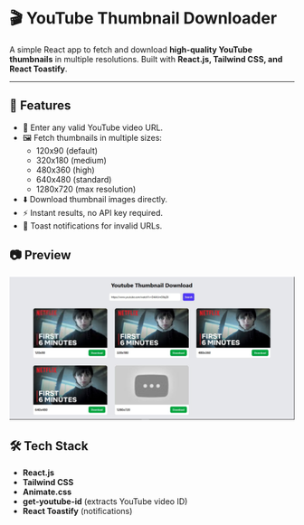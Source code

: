 # 🎬 YouTube Thumbnail Downloader  

A simple React app to fetch and download **high-quality YouTube thumbnails** in multiple resolutions. Built with **React.js, Tailwind CSS, and React Toastify**.  

---

## 🚀 Features  
- 🔗 Enter any valid YouTube video URL.  
- 🖼️ Fetch thumbnails in multiple sizes:  
  - 120x90 (default)  
  - 320x180 (medium)  
  - 480x360 (high)  
  - 640x480 (standard)  
  - 1280x720 (max resolution)  
- ⬇️ Download thumbnail images directly.  
- ⚡ Instant results, no API key required.  
- 🎉 Toast notifications for invalid URLs.  

## 📷 Preview
![Generate unlimited avatars Screenshot](./public/image.jpg)

## 🛠️ Tech Stack  
- **React.js**  
- **Tailwind CSS**  
- **Animate.css**  
- **get-youtube-id** (extracts YouTube video ID)  
- **React Toastify** (notifications)  
